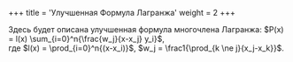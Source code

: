 +++
title = 'Улучшенная Формула Лагранжа'
weight = 2
+++

Здесь будет описана улучшенная формула многочлена Лагранжа: $P(x) = l(x) \sum_{i=0}^n{\frac{w_j}{x-x_j} y_i}$,\
где $l(x) = \prod_{i=0}^n{(x-x_i)}$, $w_j = \frac1{\prod_{k \ne j}{x_j-x_k}}$.